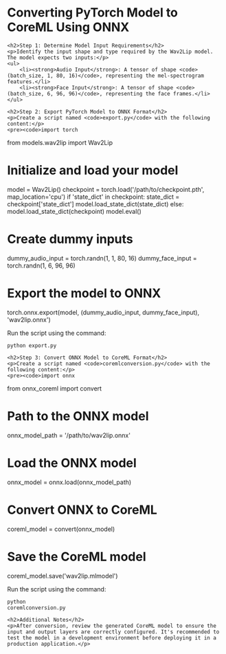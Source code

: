<!DOCTYPE html>
<html>

<body>
    <h1>Converting PyTorch Model to CoreML Using ONNX</h1>

    <h2>Step 1: Determine Model Input Requirements</h2>
    <p>Identify the input shape and type required by the Wav2Lip model. The model expects two inputs:</p>
    <ul>
        <li><strong>Audio Input</strong>: A tensor of shape <code>(batch_size, 1, 80, 16)</code>, representing the mel-spectrogram features.</li>
        <li><strong>Face Input</strong>: A tensor of shape <code>(batch_size, 6, 96, 96)</code>, representing the face frames.</li>
    </ul>

    <h2>Step 2: Export PyTorch Model to ONNX Format</h2>
    <p>Create a script named <code>export.py</code> with the following content:</p>
    <pre><code>import torch
from models.wav2lip import Wav2Lip

# Initialize and load your model
model = Wav2Lip()
checkpoint = torch.load('/path/to/checkpoint.pth', map_location='cpu')
if 'state_dict' in checkpoint:
    state_dict = checkpoint['state_dict']
    model.load_state_dict(state_dict)
else:
    model.load_state_dict(checkpoint)
model.eval()

# Create dummy inputs
dummy_audio_input = torch.randn(1, 1, 80, 16)
dummy_face_input = torch.randn(1, 6, 96, 96)

# Export the model to ONNX
torch.onnx.export(model, (dummy_audio_input, dummy_face_input), 'wav2lip.onnx')
    </code></pre>
    <p>Run the script using the command:</p>
    <pre><code>python export.py</code></pre>

    <h2>Step 3: Convert ONNX Model to CoreML Format</h2>
    <p>Create a script named <code>coremlconversion.py</code> with the following content:</p>
    <pre><code>import onnx
from onnx_coreml import convert

# Path to the ONNX model
onnx_model_path = '/path/to/wav2lip.onnx'

# Load the ONNX model
onnx_model = onnx.load(onnx_model_path)

# Convert ONNX to CoreML
coreml_model = convert(onnx_model)

# Save the CoreML model
coreml_model.save('wav2lip.mlmodel')
    </code></pre>
    <p>Run the script using the command:</p>
    <pre><code>python coremlconversion.py</code></pre>

    <h2>Additional Notes</h2>
    <p>After conversion, review the generated CoreML model to ensure the input and output layers are correctly configured. It's recommended to test the model in a development environment before deploying it in a production application.</p>
</body>
</html>
